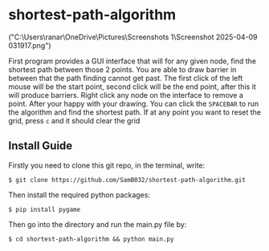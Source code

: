 # shortest-path-algorithm

("C:\Users\ranar\OneDrive\Pictures\Screenshots 1\Screenshot 2025-04-09 031917.png")

First program provides a GUI interface that will for any given node, find the shortest path between those 2 points. You are able to draw barrier in between that the path finding cannot get past. The first click of the left mouse will be the start point, second click will be the end point, after this it will produce barriers. Right click any node on the interface to remove a point. After your happy with your drawing. You can click the ```SPACEBAR``` to run the algorithm and find the shortest path. If at any point you want to reset the grid, press ```c``` and it should clear the grid

## Install Guide

Firstly you need to clone this git repo, in the terminal, write:
```
$ git clone https://github.com/SamB032/shortest-path-algorithm.git
```
Then install the required python packages:
```
$ pip install pygame
```
Then go into the directory and run the main.py file by:
```
$ cd shortest-path-algorithm && python main.py
```
